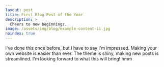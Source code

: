```yaml
---
layout: post
title: First Blog Post of the Year
description: >
  Cheers to new beginnings.
image: /assets/img/blog/example-content-ii.jpg
noindex: true
---
```


I've done this once before, but I have to say I'm impressed. Making your own website is easier than ever. The theme is shiny, making new posts is streamlined. I'm looking forward to what this will bring!
hmm
